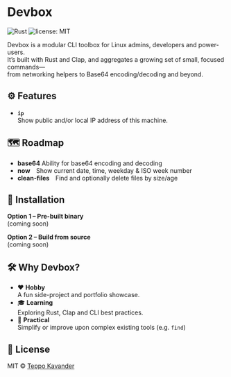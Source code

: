 # Devbox

![Rust](https://img.shields.io/badge/language-Rust-red) ![license: MIT](https://img.shields.io/badge/license-MIT-green)

Devbox is a modular CLI toolbox for Linux admins, developers and power-users.  
It’s built with Rust and Clap, and aggregates a growing set of small, focused commands—  
from networking helpers to Base64 encoding/decoding and beyond.

## ⚙️ Features

- **`ip`**  
  Show public and/or local IP address of this machine.

## 🗺️ Roadmap

- **base64** Ability for base64 encoding and decoding
- **now** Show current date, time, weekday & ISO week number  
- **clean-files** Find and optionally delete files by size/age 

## 🚀 Installation

**Option 1 – Pre-built binary**  
(coming soon)

**Option 2 – Build from source**  
(coming soon)

## 🛠️ Why Devbox?

- ❤️ **Hobby**  
  A fun side-project and portfolio showcase.  
- 🎓 **Learning**  
  Exploring Rust, Clap and CLI best practices.  
- 🚀 **Practical**  
  Simplify or improve upon complex existing tools (e.g. `find`)  

## 📄 License

MIT © [Teppo Kavander](https://github.com/Korppi)
